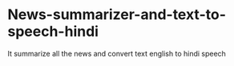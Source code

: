 # News-summarizer-and-text-to-speech-hindi
It summarize all the news and convert text english to hindi speech
